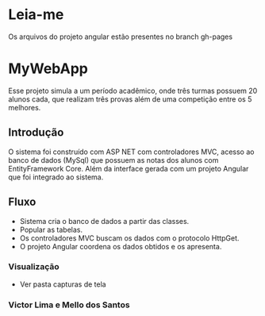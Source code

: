 # Leia-me

Os arquivos do projeto angular estão presentes no branch gh-pages

# MyWebApp
Esse projeto simula a um período acadêmico, onde três turmas possuem 20 alunos cada,
que realizam três provas além de uma competição entre os 5 melhores.

## Introdução
O sistema foi construído com ASP NET com controladores MVC,
acesso ao banco de dados (MySql) que possuem as notas dos alunos com EntityFramework Core. 
Além da interface gerada com um projeto Angular que foi integrado ao sistema.

## Fluxo
* Sistema cria o banco de dados a partir das classes.
* Popular as tabelas.
* Os controladores MVC buscam os dados com o protocolo HttpGet.
* O projeto Angular coordena os dados obtidos e os apresenta.

### Visualização
* Ver pasta capturas de tela

### Victor Lima e Mello dos Santos
